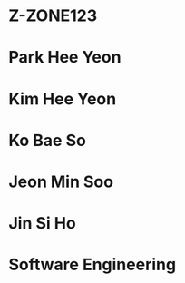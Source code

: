 # Z-ZONE123
# Park Hee Yeon
# Kim Hee Yeon
# Ko Bae So
# Jeon Min Soo
# Jin Si Ho
# Software Engineering
